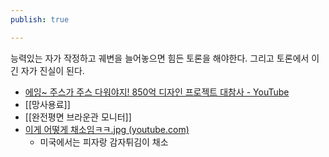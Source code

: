 ```yaml
---
publish: true

---
```

능력있는 자가 작정하고 궤변을 늘어놓으면 힘든 토론을 해야한다.
그리고 토론에서 이긴 자가 진실이 된다.
- [에잉~ 주스가 주스 다워야지! 850억 디자인 프로젝트 대참사 - YouTube](https://www.youtube.com/watch?v=JRL8tQ8UUJ4&t=729s)
- [[망사용료]]
- [[완전평면 브라운관 모니터]]
- [이게 어떻게 채소임ㅋㅋ.jpg (youtube.com)](https://www.youtube.com/shorts/1hKiFgym1cM)
	- 미국에서는 피자랑 감자튀김이 채소